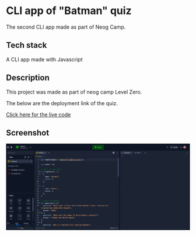 # CLI app of "Batman" quiz
The second CLI app made as part of Neog Camp.
## Tech stack
A CLI app made with Javascript
## Description
This project was made as part of neog camp Level Zero.

The below are the deployment link of the quiz.

<a href="https://replit.com/@neelesh221/Mark-2#index.js" target="_blank">Click here for the live code</a>

## Screenshot
![Screenshot](screenshot.png)
